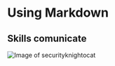 # Using Markdown
## Skills comunicate


![Image of securityknightocat]( https://octodex.github.com/images/securityknightocat.png)
